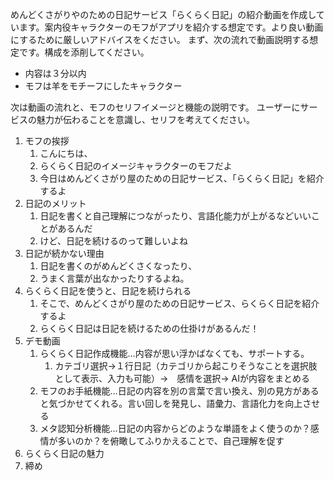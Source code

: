 めんどくさがりやのための日記サービス「らくらく日記」の紹介動画を作成しています。案内役キャラクターのモフがアプリを紹介する想定です。より良い動画にするために厳しいアドバイスをください。
まず、次の流れで動画説明する想定です。構成を添削してください。

- 内容は３分以内
- モフは羊をモチーフにしたキャラクター

次は動画の流れと、モフのセリフイメージと機能の説明です。
ユーザーにサービスの魅力が伝わることを意識し、セリフを考えてください。

1. モフの挨拶
    1. こんにちは、
    2. らくらく日記のイメージキャラクターのモフだよ
    3. 今日はめんどくさがり屋のための日記サービス、「らくらく日記」を紹介するよ
2. 日記のメリット
    1. 日記を書くと自己理解につながったり、言語化能力が上がるなどいいことがあるんだ
    2. けど、日記を続けるのって難しいよね
3. 日記が続かない理由
    1. 日記を書くのがめんどくさくなったり、
    2. うまく言葉が出なかったりするよね。
4. らくらく日記を使うと、日記を続けられる
    1. そこで、めんどくさがり屋のための日記サービス、らくらく日記を紹介するよ
    2. らくらく日記は日記を続けるための仕掛けがあるんだ！
5. デモ動画
    1. らくらく日記作成機能…内容が思い浮かばなくても、サポートする。
        1. カテゴリ選択→１行日記（カテゴリから起こりそうなことを選択肢として表示、入力も可能）→　感情を選択→ AIが内容をまとめる
    2. モフのお手紙機能…日記の内容を別の言葉で言い換え、別の見方があると気づかせてくれる。言い回しを発見し、語彙力、言語化力を向上させる
    3. メタ認知分析機能…日記の内容からどのような単語をよく使うのか？感情が多いのか？を俯瞰してふりかえることで、自己理解を促す
6. らくらく日記の魅力
7. 締め
